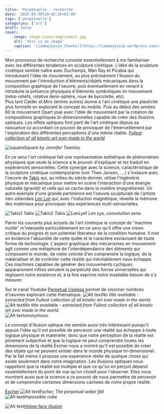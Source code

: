 ```yaml
---
title: 'Perpétuelle - recherche'
date: '2025-03-30T20:42:35+02:00'
tags: ['perpetuelle']
categories: ['art']
draft: false
cover:
    image: /hugo-isaac/img/cover1.jpg
    alt: 'this is an image'
    caption: '[iammajessie_thanks!](https://iammajessie.wordpress.com/wp-content/uploads/2013/01/a113.jpg)'
---
```


Mon processus de recherche consiste essentiellement à me familiariser avec les différentes tendances en sculpture cinétique. L'idée de la sculpture cinétique semble naître avec Duchamps, Man Ray et Picabia qui introduisent l'idée de mouvement, ou plus précisément l'illusion du mouvement par l'introduction d'éléments/objets mécaniques dans la composition graphique de l'oeuvre; puis éventuellement en venant à introduire la présence physiques d'éléments symboliques en mouvement (retro-reliefs, rotative demi-sphére, roue de byciclette, etc).  
Plus tard Calder et Miro (entres autres) donne à l'art cinétique une plasticité plus formelle en explorant le concept du mobile. Puis au début des années 60 le mouvement Opart joue avec l'idée de mouvement par la création de compositions graphiques bi-dimensionelles capable de créer des illusions optiques. Les effets optiques font parti de l'art cinétique depuis sa naissance lui accordant ce pouvoir de provoquer de l'émerveillement par l'exploration des différentes perceptions d'une même réalité. 
 [*Fullest collection of all kinetic art ever made in the world*](https://www.youtube.com/watch?v=wVZnULlW0tg)  

![square](/hugo-isaac/img/square.jpg)*Square by Jennifer Townley*

En ce sens l'art cinétique fait une représentation esthétique de phénomènes physiques que seule la science a le pouvoir d'expliquer et les traduit en expériences sensorielles. Cette synergie avec la science, caractéristique de la sculpture cinétique contemporaine (voir Theo Jansen, ....) s'instaure avec l'oeuvre de [Takis](https://www.wikiart.org/en/takis) qui, au milieu du siècle dernier, utilise l'ingéniérie physique et mécanique pour mettre en scène l'interaction d'une énergie naturelle (gravité) et celle qui se cache dans la matière (magnétisme). Un autre exemple d'une grande pertinence est l'oeuvre sculpturale de l'artiste néo-zélandais [Len Lye](https://www.lenlyefoundation.com/) qui, avec l'induction magnétique, réveille la mémoire des matériaux pour provoquer des expériences multi-sensorielles.    
   
![Takis1](/hugo-isaac/img/takis1.jpg) *Takis* 
![Takis2](/hugo-isaac/img/takis2.jpg) *Takis* 
![LenLye1](/hugo-isaac/img/lenlye1.jpg) *Len Lye, convolution serie.*  


Parmi les courants plus actuels de l'art cinétique le concept de "machine inutile" m'interpelle particulièrement en ce sens qu'il offre une vision critique du progrès et son potentiel libérateur de la condition humaine. Il met en évidence l'absurdité de cette quête et le caractère esclavisant de toute forme de technologie. L'aspect graphique des mécanismes en mouvement agît comme une métaphore de l'interdépendance des éléments qui composent le monde, de notre volonté d'en comprendre la logique, de la matérialiser et de contrôler cette réalité qui inévitablenent nous échappe. Ces machines capables de générer des mouvements cycliques apparamment infinis simulent la perpétuité des forces universelles qui régissent notre existence et, à la fois exprime notre insatiable besoin de s'y mesurer.         

Sur le canal Youtube [Perpetual Useless](https://www.youtube.com/@PerpetualUseless) permet de visonner nombres d'oeuvres explorant cette thématique.
![Alt text](/hugo-isaac/img/lift.jpg)*No title available - extracted from Fullest collection of all kinetic art ever made in the world.*  
![Alt text](/hugo-isaac/img/anonymous1.jpg)*No title available - extracted from Fullest collection of all kinetic art ever made in the world.*  
![Alt text](/hugo-isaac/img/uselessmachine.jpg)*anonymous.*  

Le concept d'illusion optique me semble aussi trés intèressant puisqu'il appuie l'idée qu'il est possible de percevoir une réalité qui échappe à toute logique physique et matérielle; donc que notre perception de la réalité est pûrement subjective et que la logique ne peut comprendre toutes les dimensions de la réalité.Escher nous a montré qu'il est possible de créer des objets qui ne peuvent exister dans le monde physique tri-dimensionel. Par le fait même il propose une expérience réelle de quelque chose qui existe seulement dans notre imagination. Les illusions optiques nous rappellent que la réalité est multiple et que ce qu'on en perçoit dépend essentiellement du point de vue qu'on choisît pour l'observer. Elles nous montrent aussi que la science a ce pouvoir de nous permettre de percevoir et de comprendre certaines dimensions cachées de notre propre réalité.     

[Escher](https://en.wikipedia.org/wiki/M._C._Escher) 
![Alt text](/hugo-isaac/img/escher1.jpg)*Escher, The perpetual water fall*  
![Alt text](/hugo-isaac/img/imposiblecube.jpg)*Impossible cube*  

![Alt text](/hugo-isaac/img/hollowface.jpg)*[Holow face illusion](https://www.youtube.com/watch?v=sKa0eaKsdA0&t=1s)*

